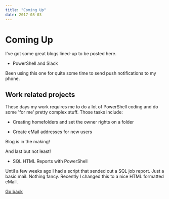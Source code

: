 ```yaml
---
title: "Coming Up"
date: 2017-08-03
---
```


# Coming Up

I've got some great blogs lined-up to be posted here.

* PowerShell and Slack

Been using this one for quite some time to send push notifications to my phone. 

## Work related projects

These days my work requires me to do a lot of PowerShell coding and do some 'for me' pretty complex stuff. Those tasks include:

* Creating homefolders and set the owner rights on a folder

* Create eMail addresses for new users

Blog is in the making!

And last but not least!

* SQL HTML Reports with PowerShell  

Until a few weeks ago I had a script that sended out a SQL job report. Just a basic mail. Nothing fancy. Recently I changed this to a nice HTML formatted eMail.

[Go back](https://mufana.github.io/blog)
